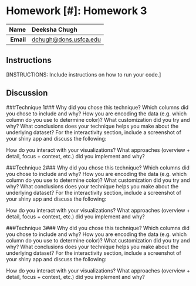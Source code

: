 Homework [#]: Homework 3
==============================

| **Name**  | Deeksha Chugh  |
|----------:|:-------------|
| **Email** | dchugh@dons.usfca.edu |

## Instructions ##

[INSTRUCTIONS: Include instructions on how to run your code.]

## Discussion ##

###Technique 1###
Why did you chose this technique?
Which columns did you chose to include and why?
How you are encoding the data (e.g. which column do you use to determine color)?
What customization did you try and why?
What conclusions does your technique helps you make about the underlying dataset?
For the interactivity section, include a screenshot of your shiny app and discuss the following:

How do you interact with your visualizations?
What approaches (overview + detail, focus + context, etc.) did you implement and why?

###Technique 2###
Why did you chose this technique?
Which columns did you chose to include and why?
How you are encoding the data (e.g. which column do you use to determine color)?
What customization did you try and why?
What conclusions does your technique helps you make about the underlying dataset?
For the interactivity section, include a screenshot of your shiny app and discuss the following:

How do you interact with your visualizations?
What approaches (overview + detail, focus + context, etc.) did you implement and why?

###Technique 3###
Why did you chose this technique?
Which columns did you chose to include and why?
How you are encoding the data (e.g. which column do you use to determine color)?
What customization did you try and why?
What conclusions does your technique helps you make about the underlying dataset?
For the interactivity section, include a screenshot of your shiny app and discuss the following:

How do you interact with your visualizations?
What approaches (overview + detail, focus + context, etc.) did you implement and why?